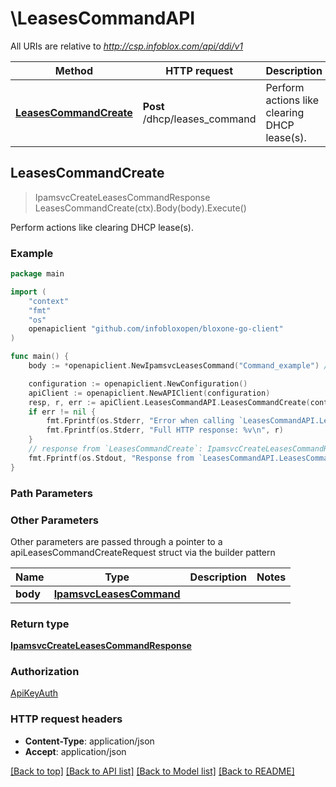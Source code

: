 # \LeasesCommandAPI

All URIs are relative to *http://csp.infoblox.com/api/ddi/v1*

Method | HTTP request | Description
------------- | ------------- | -------------
[**LeasesCommandCreate**](LeasesCommandAPI.md#LeasesCommandCreate) | **Post** /dhcp/leases_command | Perform actions like clearing DHCP lease(s).



## LeasesCommandCreate

> IpamsvcCreateLeasesCommandResponse LeasesCommandCreate(ctx).Body(body).Execute()

Perform actions like clearing DHCP lease(s).



### Example

```go
package main

import (
	"context"
	"fmt"
	"os"
	openapiclient "github.com/infobloxopen/bloxone-go-client"
)

func main() {
	body := *openapiclient.NewIpamsvcLeasesCommand("Command_example") // IpamsvcLeasesCommand | 

	configuration := openapiclient.NewConfiguration()
	apiClient := openapiclient.NewAPIClient(configuration)
	resp, r, err := apiClient.LeasesCommandAPI.LeasesCommandCreate(context.Background()).Body(body).Execute()
	if err != nil {
		fmt.Fprintf(os.Stderr, "Error when calling `LeasesCommandAPI.LeasesCommandCreate``: %v\n", err)
		fmt.Fprintf(os.Stderr, "Full HTTP response: %v\n", r)
	}
	// response from `LeasesCommandCreate`: IpamsvcCreateLeasesCommandResponse
	fmt.Fprintf(os.Stdout, "Response from `LeasesCommandAPI.LeasesCommandCreate`: %v\n", resp)
}
```

### Path Parameters



### Other Parameters

Other parameters are passed through a pointer to a apiLeasesCommandCreateRequest struct via the builder pattern


Name | Type | Description  | Notes
------------- | ------------- | ------------- | -------------
 **body** | [**IpamsvcLeasesCommand**](IpamsvcLeasesCommand.md) |  | 

### Return type

[**IpamsvcCreateLeasesCommandResponse**](IpamsvcCreateLeasesCommandResponse.md)

### Authorization

[ApiKeyAuth](../README.md#ApiKeyAuth)

### HTTP request headers

- **Content-Type**: application/json
- **Accept**: application/json

[[Back to top]](#) [[Back to API list]](../README.md#documentation-for-api-endpoints)
[[Back to Model list]](../README.md#documentation-for-models)
[[Back to README]](../README.md)

